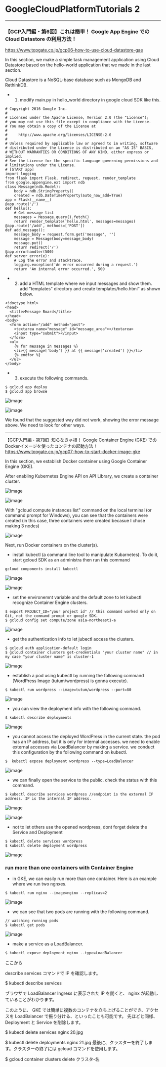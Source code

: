 # GoogleCloudPlatformTutorials 2

***

### 【GCP入門編・第6回】これは簡単！ Google App Engine での Cloud Datastore の利用方法！
https://www.topgate.co.jp/gcp06-how-to-use-cloud-datastore-gae

In this section, we make a simple task management application using Cloud Datastore based on the hello-world application that we made in the last section.  

Cloud Datastore is a NoSQL-base database such as MongoDB and RethinkDB.

- 1. modify main.py in hello_world directory in google cloud SDK like this.
```
# Copyright 2016 Google Inc.
#
# Licensed under the Apache License, Version 2.0 (the "License");
# you may not use this file except in compliance with the License.
# You may obtain a copy of the License at
#
#     http://www.apache.org/licenses/LICENSE-2.0
#
# Unless required by applicable law or agreed to in writing, software
# distributed under the License is distributed on an "AS IS" BASIS,
# WITHOUT WARRANTIES OR CONDITIONS OF ANY KIND, either express or implied.
# See the License for the specific language governing permissions and
# limitations under the License.
# [START app]
import logging
from flask import Flask, redirect, request, render_template
from google.appengine.ext import ndb
class Message(ndb.Model):
    body = ndb.StringProperty()
    created = ndb.DateTimeProperty(auto_now_add=True)
app = Flask(__name__)
@app.route('/')
def hello():
    # Get message list
    messages = Message.query().fetch()
    return render_template('hello.html', messages=messages)
@app.route('/add', methods=['POST'])
def add_message():
    message_body = request.form.get('message', '')
    message = Message(body=message_body)
    message.put()
    return redirect('/')
@app.errorhandler(500)
def server_error(e):
    # Log the error and stacktrace.
    logging.exception('An error occurred during a request.')
    return 'An internal error occurred.', 500
```
    
- 2. add a HTML template where we input messages and show them. add ”templates” directory and create templates/hello.html” as shown below.
```
<!doctype html>
<head>
  <title>Message Board</title>
</head>
<body>
  <form action="/add" method="post">
    <textarea name="message" id="message_area"></textarea>
    <input type="submit"></input>
  </form>
  <ul>
    {% for message in messages %}
    <li>{{ message['body'] }} at {{ message['created'] }}</li>
    {% endfor %}
  </ul>
</body>
```

- 3. execute the following commands. 
```
$ gcloud app deploy
$ gcloud app browse    
```

![image](https://user-images.githubusercontent.com/6435299/47373150-3011c480-d726-11e8-9fca-b53176dbd516.png)

![image](https://user-images.githubusercontent.com/6435299/47373392-b201ed80-d726-11e8-97a6-b81bbe8f7f65.png)

We found that the suggested way did not work, showing the error message above. We need to look for other ways.

***
【GCP入門編・第7回】知らなきゃ損！ Google Container Engine (GKE) での Dockerイメージを使ったコンテナの起動方法！
https://www.topgate.co.jp/gcp07-how-to-start-docker-image-gke

In this section, we establish Docker container using Google Container Engine (GKE).

After enabling Kubernetes Engine API on API Library, we create a container cluster.

![image](https://user-images.githubusercontent.com/6435299/47612573-e24be200-dac0-11e8-8aab-61a21eb73e98.png)

![image](https://user-images.githubusercontent.com/6435299/47612806-86378c80-dac5-11e8-9c17-66452e4996e0.png)

With "gcloud compute instances list" command on the local terminal (or command prompt for Windows), you can see that the containers were created (in this case, three containers were created becasue I chose making 3 nodes)

![image](https://user-images.githubusercontent.com/6435299/47612831-f0e8c800-dac5-11e8-9ae1-3d1577346d11.png)

Next, run Docker containers on the cluster(s).

- install kubectl (a command line tool to manipulate Kubarnetes). To do it, start gcloud SDK as an administra then run this command
```
gcloud components install kubectl
```
![image](https://user-images.githubusercontent.com/6435299/47612863-df53f000-dac6-11e8-8ed8-d4f21059b1db.png)

![image](https://user-images.githubusercontent.com/6435299/47612879-38bc1f00-dac7-11e8-8772-82cbb8c9ed17.png)

- set the environemnt variable and the default zone to let kubectl recognize Container Engine clusters.
```
$ export PROJECT_ID="your project id" // this command worked only on Git, not the command prompt or google SDK.
$ gcloud config set compute/zone asia-northeast1-a
```

![image](https://user-images.githubusercontent.com/6435299/47613113-f812d480-dacb-11e8-98a8-4b032edcdac3.png)

- get the authentication info to let jubectl access the clusters. 
```
$ gcloud auth application-default login
$ gcloud container clusters get-credentials "your cluster name" // in my case "your cluster name" is cluster-1	
```
![image](https://user-images.githubusercontent.com/6435299/47613101-a9653a80-dacb-11e8-8e29-d7f3ade97450.png)

- establish a pod using kubectl by running the following command (WordPress Image (tutum/wordpress) is gonna execute).
```
$ kubectl run wordpress --image=tutum/wordpress --port=80
```
![image](https://user-images.githubusercontent.com/6435299/47613124-20023800-dacc-11e8-8c6c-6f8c98d3a05a.png)

- you can view the deployment info with the following command.
```
$ kubectl describe deployments
```
![image](https://user-images.githubusercontent.com/6435299/47613136-4de77c80-dacc-11e8-8459-0729b950f012.png)

- you cannot access the deployed WordPress in the current state. the pod has an IP address, but it is only for internal accesses. we need to enable external accesses via LoadBalancer by making a service. we conduct this configuration by the following command on kubectl.
```
$  kubectl expose deployment wordpress --type=LoadBalancer
```
![image](https://user-images.githubusercontent.com/6435299/47613242-c0f1f280-dace-11e8-9c7f-c498dbcfd3ef.png)

- we can finally open the service to the public. check the status with this command. 
```
$ kubectl describe services wordpress //endpoint is the external IP address. IP is the internal IP address.
```
![image](https://user-images.githubusercontent.com/6435299/47613248-f4348180-dace-11e8-9a75-36f630c0c891.png)

![image](https://user-images.githubusercontent.com/6435299/47613322-72455800-dad0-11e8-8884-1180066e9830.png)

- not to let others use the opened wordpress, dont forget delete the Service and Deployment
```
$ kubectl delete services wordpress
$ kubectl delete deployment wordpress
```
![image](https://user-images.githubusercontent.com/6435299/47613513-f9e09600-dad3-11e8-98ec-35433d6aa94b.png)

### run more than one containers with Container Engine

- in GKE, we can easily run more than one container. Here is an example where we run two ngnxes.
```
$ kubectl run nginx --image=nginx --replicas=2
```
![image](https://user-images.githubusercontent.com/6435299/47613789-79706400-dad8-11e8-9374-7210bf5c6364.png)

- we can see that two pods are running with the following command.
```
// watching running pods
$ kubectl get pods
```
![image](https://user-images.githubusercontent.com/6435299/47613796-a3c22180-dad8-11e8-9bd6-14b69a17cf2f.png)

- make a service as a LoadBalancer.
```
$ kubectl expose deployment nginx --type=LoadBalancer
```

ここから

describe services コマンドで IP を確認します。

$ kubectl describe services


ブラウザで LoadBalancer Ingress に表示された IP を開くと、 nginx が起動していることがわかります。

このように、 GKE では簡単に複数のコンテナを立ち上げることができ、アクセスを LoadBalancer で振り分ける、といったことも可能です。
先ほどと同様、 Deployment と Service を削除します。

$ kubectl delete services nginx
20.jpg

$ kubectl delete deployments nginx
21.jpg
最後に、クラスターを終了します。クラスターの終了には gcloud コマンドを使用します。

$ gcloud container clusters delete クラスタ-名





































